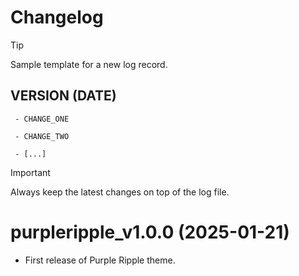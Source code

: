 # Changelog

> [!TIP]
>
> Sample template for a new log record.
>
> ## VERSION (DATE)
>
> ` - CHANGE_ONE`
>
> ` - CHANGE_TWO`
>
> ` - [...]`

> [!IMPORTANT]
>
> Always keep the latest changes on top of the log file.

# purpleripple_v1.0.0 (2025-01-21)

- First release of Purple Ripple theme.
